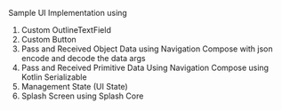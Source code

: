 Sample UI Implementation using
1. Custom OutlineTextField
2. Custom Button
3. Pass and Received Object Data using Navigation Compose with json encode and decode the data args
4. Pass and Received Primitive Data Using Navigation Compose using Kotlin Serializable
5. Management State (UI State)
6. Splash Screen using Splash Core
